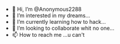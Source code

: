 - 👋 Hi, I’m @Anonymous2288
- 👀 I’m interested in my dreams...
- 🌱 I’m currently learning how to hack...
- 💞️ I’m looking to collaborate whit no one...
- 📫 How to reach me ...u can't 

<!---
Anonymous2288/Anonymous2288 is a ✨ special ✨ repository because its `README.md` (this file) appears on your GitHub profile.
You can click the Preview link to take a look at your changes.
--->
